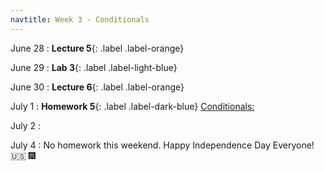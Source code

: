 ```yaml
---
navtitle: Week 3 - Conditionals
---
```



June 28 
: **Lecture 5**{: .label .label-orange}[](#)

June 29
: **Lab 3**{: .label .label-light-blue}[](#)

June 30 
: **Lecture 6**{: .label .label-orange}[](#)

July 1
: **Homework 5**{: .label .label-dark-blue} [Conditionals: ](#)

July 2
: [](#)

July 4 
: No homework this weekend. Happy Independence Day Everyone! 🇺🇸  🎆


